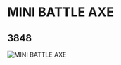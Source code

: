 # MINI BATTLE AXE
## 3848
![MINI BATTLE AXE](https://lc-www-live-s.legocdn.com/media/bricks/5/2/4118867.jpg)